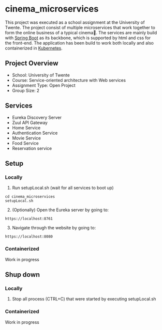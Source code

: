 # cinema_microservices

This project was executed as a school assignment at the University of Twente. The project consist of multiple microservices that work together to form the online business of a typical cinema:movie_camera:. The services are mainly build with [Spring Boot](https://github.com/spring-projects/spring-boot) as its backbone, which is supported by html and css for the front-end. The application has been build to work both locally and also containerized in [Kubernetes](https://github.com/kubernetes/kubernetes).

## Project Overview

- School: University of Twente
- Course: Service-oriented architecture with Web services
- Assignment Type: Open Project
- Group Size: 2

## Services

- Eureka Discovery Server
- Zuul API Gateway
- Home Service
- Authentication Service
- Movie Service
- Food Service
- Reservation service

## Setup

### Locally

1. Run setupLocal.sh (wait for all services to boot up)
```
cd cinema_microservices
setupLocal.sh
```
2. (Optionally) Open the Eureka server by going to: 
```
https://localhost:8761
```
3. Navigate through the website by going to:
```
https://localhost:8080
```

### Containerized

Work in progress

## Shup down

### Locally

1. Stop all process (CTRL+C) that were started by executing setupLocal.sh

### Containerized

Work in progress
